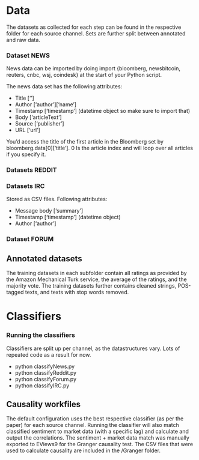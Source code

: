 # Data 
The datasets as collected for each step can be found in the respective folder for each source channel. Sets are further split between annotated and raw data. 

### Dataset NEWS
News data can be imported by doing import {bloomberg, newsbitcoin, reuters, cnbc, wsj, coindesk} at the start of your Python script. 

The news data set has the following attributes:
- Title [‘’]
- Author [‘author’][‘name’]
- Timestamp [‘timestamp’] (datetime object so make sure to import that) 
- Body [‘articleText’]
- Source [‘publisher’]
- URL [‘url’]

You’d access the title of the first article in the Bloomberg set by bloomberg.data[0][‘title’]. 0 Is the article index and will loop over all articles if you specify it.  

### Datasets REDDIT

### Datasets IRC
Stored as CSV files. Following attributes:
- Message body [‘summary’]
- Timestamp [‘timestamp’] (datetime object)
-  Author [‘author’]

### Dataset FORUM

## Annotated datasets
The training datasets in each subfolder contain all ratings as provided by the Amazon Mechanical Turk service, the average of the ratings, and the majority vote. The training datasets further contains cleaned strings, POS-tagged texts, and texts with stop words removed. 

# Classifiers
### Running the classifiers 
Classifiers are split up per channel, as the datastructures vary. Lots of repeated code as a result for now. 
- python classifyNews.py
- python classifyReddit.py
- python classifyForum.py
- python classifyIRC.py


## Causality workfiles
The default configuration uses the best respective classifier (as per the paper) for each source channel. Running the classifier will also match classified sentiment to market data (with a specific lag) and calculate and output the correlations. The sentiment + market data match was manually exported to EViews9 for the Granger causality test. The CSV files that were used to calculate causality are included in the /Granger folder. 
